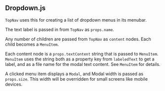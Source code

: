 ## Dropdown.js
`TopNav` uses this for creating a list of dropdown menus in its menubar.

The text label is passed in from `TopNav` as `props.name`. 

Any number of children are passed from `TopNav` as `content`
nodes. Each child becomes a `MenuItem`.

Each content node is a `props.textContent` string
that is passed to `MenuItem`. `MenuItem` uses the string both as a property
key from `labeledText` to get a label, and
as a file name for the modal text content. See `MenuItem` for details.

A clicked menu item displays a `Modal`, and
Modal width is passed as `props.size`. This width will be overridden
for small screens like mobile devices.
